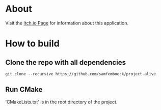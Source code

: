 # About
Visit the [Itch.io Page](https://samyemmy.itch.io/project-alive) for information about this application.

# How to build

## Clone the repo with all dependencies
```
git clone --recursive https://github.com/samfemboeck/project-alive
```
## Run CMake 
'CMakeLists.txt' is in the root directory of the project.
